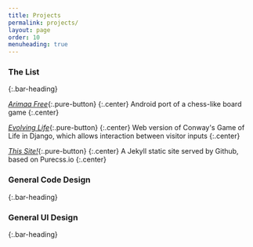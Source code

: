 ```yaml
---
title: Projects
permalink: projects/
layout: page
order: 10
menuheading: true
---
```

[arimaafree]: {{page.url}}arimaafree/
[evolvinglife]: {{page.url}}evolvinglife/
[thissite]: {{page.url}}thissite/

### The List
{:.bar-heading}

[*Arimaa Free*][arimaafree]{:.pure-button}
{:.center} 
Android port of a chess-like board game
{:.center} 

[*Evolving Life*][evolvinglife]{:.pure-button}
{:.center} 
Web version of Conway's Game of Life in Django, which allows interaction between visitor inputs
{:.center} 

[*This Site!*][thissite]{:.pure-button}
{:.center} 
A Jekyll static site served by Github, based on Purecss.io
{:.center} 

### General Code Design
{:.bar-heading}


### General UI Design
{:.bar-heading}